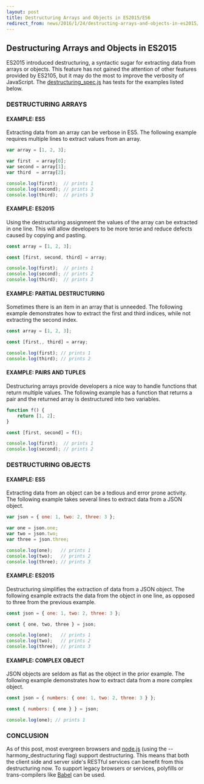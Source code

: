 ```yaml
---
layout: post
title: Destructuring Arrays and Objects in ES2015/ES6
redirect_from: news/2016/1/24/destructing-arrays-and-objects-in-es2015/
---
```


## Destructuring Arrays and Objects in ES2015

ES2015 introduced destructuring, a syntactic sugar for extracting data from arrays or objects.  This feature has not gained the attention of other features provided by ES2105, but it may do the most to improve the verbosity of JavaScript. The [destructuring_spec.js](test/destructuring_spec.js) has tests for the examples listed below.

### DESTRUCTURING ARRAYS

#### EXAMPLE: ES5

Extracting data from an array can be verbose in ES5. The following example requires multiple lines to extract values from an array.

```javascript
var array = [1, 2, 3];

var first  = array[0];
var second = array[1];
var third  = array[2];

console.log(first);  // prints 1
console.log(second); // prints 2
console.log(third);  // prints 3
```

#### EXAMPLE: ES2015

Using the destructuring assignment the values of the array can be extracted in one line. This will allow developers to be more terse and reduce defects caused by copying and pasting.  

```javascript
const array = [1, 2, 3];

const [first, second, third] = array;

console.log(first);  // prints 1
console.log(second); // prints 2
console.log(third);  // prints 3
```

#### EXAMPLE: PARTIAL DESTRUCTURING

Sometimes there is an item in an array that is unneeded. The following example demonstrates how to extract the first and third indices, while not extracting the second index.

```javascript
const array = [1, 2, 3];

const [first,, third] = array;

console.log(first); // prints 1
console.log(third); // prints 2
```

#### EXAMPLE: PAIRS AND TUPLES

Destructuring arrays provide developers a nice way to handle functions that return multiple values. The following example has a function that returns a pair and the returned array is destructured into two variables.

```javascript
function f() {
    return [1, 2];
}

const [first, second] = f();

console.log(first);  // prints 1
console.log(second); // prints 2
```

### DESTRUCTURING OBJECTS

#### EXAMPLE: ES5

Extracting data from an object can be a tedious and error prone activity. The following example takes several lines to extract data from a JSON object.

```javascript
var json = { one: 1, two: 2, three: 3 };

var one = json.one;
var two = json.two;
var three = json.three;

console.log(one);   // prints 1
console.log(two);   // prints 2
console.log(three); // prints 3
```

#### EXAMPLE: ES2015

Destructuring simplifies the extraction of data from a JSON object. The following example extracts the data from the object in one line, as opposed to three from the previous example.

```javascript
const json = { one: 1, two: 2, three: 3 };

const { one, two, three } = json;

console.log(one);   // prints 1
console.log(two);   // prints 2
console.log(three); // prints 3
```

#### EXAMPLE: COMPLEX OBJECT

JSON objects are seldom as flat as the object in the prior example. The following example demonstrates how to extract data from a more complex object.

```javascript
const json = { numbers: { one: 1, two: 2, three: 3 } };

const { numbers: { one } } = json;

console.log(one); // prints 1
```

### CONCLUSION

As of this post, most evergreen browsers and [node.js](https://nodejs.org/en/) (using the --harmony_destructuring flag) support destructuring. This means that both the client side and server side's RESTful services can benefit from this destructuring now. To support legacy browsers or services, polyfills or trans-compilers like [Babel](https://babeljs.io) can be used.
